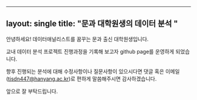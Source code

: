 ----
layout: single
title: "문과 대학원생의 데이터 분석 "
----

안녕하세요! 데이터애널리스트를 꿈꾸는 문과 출신 대학원생입니다.

교내 데이터 분석 프로젝트 진행과정을 기록해 보고자 github page를 운영하게 되었습니다.

향후 진행되는 분석에 대해 수정사항이나 질문사항이 있으시다면 댓글 혹은 이메일(tjsdn447@hanyang.ac.kr)로 편하게 말씀해주시면 감사하겠습니다.

앞으로 잘 부탁드립니다.
